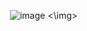 <img> ![image](https://github.com/user-attachments/assets/1622a8f4-759b-4ac1-9d19-c76458d1726a) <\img>
